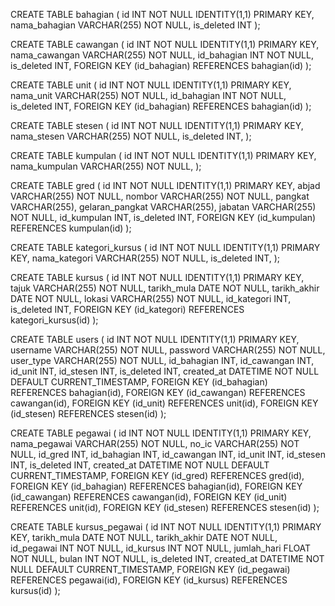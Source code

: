 CREATE TABLE bahagian (
  id INT NOT NULL IDENTITY(1,1) PRIMARY KEY,
  nama_bahagian VARCHAR(255) NOT NULL,
  is_deleted INT
);

CREATE TABLE cawangan (
  id INT NOT NULL IDENTITY(1,1) PRIMARY KEY,
  nama_cawangan VARCHAR(255) NOT NULL,
  id_bahagian INT NOT NULL,
  is_deleted INT,
  FOREIGN KEY (id_bahagian) REFERENCES bahagian(id)
);

CREATE TABLE unit (
  id INT NOT NULL IDENTITY(1,1) PRIMARY KEY,
  nama_unit VARCHAR(255) NOT NULL,
  id_bahagian INT NOT NULL,
  is_deleted INT,
  FOREIGN KEY (id_bahagian) REFERENCES bahagian(id)
);

CREATE TABLE stesen (
  id INT NOT NULL IDENTITY(1,1) PRIMARY KEY,
  nama_stesen VARCHAR(255) NOT NULL,
  is_deleted INT,
);

CREATE TABLE kumpulan (
  id INT NOT NULL IDENTITY(1,1) PRIMARY KEY,
  nama_kumpulan VARCHAR(255) NOT NULL,
);

CREATE TABLE gred (
  id INT NOT NULL IDENTITY(1,1) PRIMARY KEY,
  abjad VARCHAR(255) NOT NULL,
  nombor VARCHAR(255) NOT NULL,
  pangkat VARCHAR(255),
  gelaran_pangkat VARCHAR(255),
  jabatan VARCHAR(255) NOT NULL,
  id_kumpulan INT,
  is_deleted INT,
  FOREIGN KEY (id_kumpulan) REFERENCES kumpulan(id)
);

CREATE TABLE kategori_kursus (
  id INT NOT NULL IDENTITY(1,1) PRIMARY KEY,
  nama_kategori VARCHAR(255) NOT NULL,
  is_deleted INT,
);

CREATE TABLE kursus (
  id INT NOT NULL IDENTITY(1,1) PRIMARY KEY,
  tajuk VARCHAR(255) NOT NULL,
  tarikh_mula DATE NOT NULL,
  tarikh_akhir DATE NOT NULL,
  lokasi VARCHAR(255) NOT NULL,
  id_kategori INT,
  is_deleted INT,
  FOREIGN KEY (id_kategori) REFERENCES kategori_kursus(id)
);

CREATE TABLE users (
  id INT NOT NULL IDENTITY(1,1) PRIMARY KEY,
  username VARCHAR(255) NOT NULL,
  password VARCHAR(255) NOT NULL,
  user_type VARCHAR(255) NOT NULL,
  id_bahagian INT,
  id_cawangan INT,
  id_unit INT,
  id_stesen INT,
  is_deleted INT,
  created_at DATETIME NOT NULL DEFAULT CURRENT_TIMESTAMP,
  FOREIGN KEY (id_bahagian) REFERENCES bahagian(id),
  FOREIGN KEY (id_cawangan) REFERENCES cawangan(id),
  FOREIGN KEY (id_unit) REFERENCES unit(id),
  FOREIGN KEY (id_stesen) REFERENCES stesen(id)
);

CREATE TABLE pegawai (
  id INT NOT NULL IDENTITY(1,1) PRIMARY KEY,
  nama_pegawai VARCHAR(255) NOT NULL,
  no_ic VARCHAR(255) NOT NULL,
  id_gred INT,
  id_bahagian INT,
  id_cawangan INT,
  id_unit INT,
  id_stesen INT,
  is_deleted INT,
  created_at DATETIME NOT NULL DEFAULT CURRENT_TIMESTAMP,
  FOREIGN KEY (id_gred) REFERENCES gred(id),
  FOREIGN KEY (id_bahagian) REFERENCES bahagian(id),
  FOREIGN KEY (id_cawangan) REFERENCES cawangan(id),
  FOREIGN KEY (id_unit) REFERENCES unit(id),
  FOREIGN KEY (id_stesen) REFERENCES stesen(id)
);

CREATE TABLE kursus_pegawai (
  id INT NOT NULL IDENTITY(1,1) PRIMARY KEY,
  tarikh_mula DATE NOT NULL,
  tarikh_akhir DATE NOT NULL,
  id_pegawai INT NOT NULL,
  id_kursus INT NOT NULL,
  jumlah_hari FLOAT NOT NULL,
  bulan INT NOT NULL,
  is_deleted INT,
  created_at DATETIME NOT NULL DEFAULT CURRENT_TIMESTAMP,
  FOREIGN KEY (id_pegawai) REFERENCES pegawai(id),
  FOREIGN KEY (id_kursus) REFERENCES kursus(id)
);
